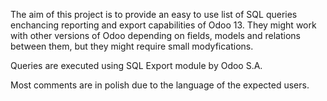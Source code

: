 The aim of this project is to provide an easy to use list of SQL queries enchancing reporting and export capabilities of Odoo 13. They might work with other versions of Odoo depending on fields, models and relations between them, but they might require small modyfications.

Queries are executed using SQL Export module by Odoo S.A.

Most comments are in polish due to the language of the expected users.
